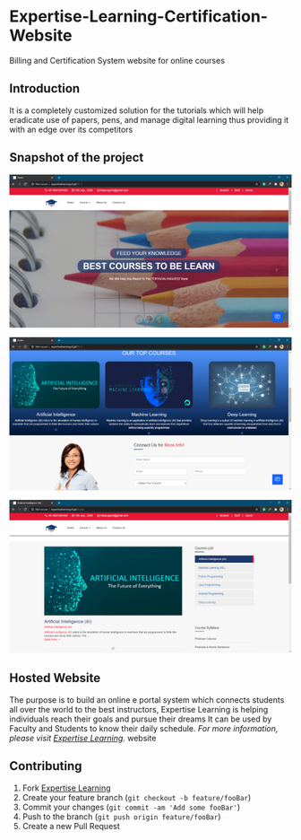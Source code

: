 # Expertise-Learning-Certification-Website
 Billing and Certification System website for online courses 

## Introduction
It is a completely customized solution for the tutorials which will help eradicate use of papers, pens, and manage digital learning thus providing it with an edge over its competitors

## Snapshot of the project

![](ss1.PNG)

![](ss2.PNG)

![](ss3.PNG)

## Hosted Website 

The purpose is to build an online e portal system which connects students all over the world to the best instructors, Expertise Learning is helping individuals reach their goals and pursue their dreams It can be used by Faculty and Students to know their daily schedule.
_For more information, please visit [Expertise Learning](http://expertiselearning.rf.gd/)._ website

## Contributing

1. Fork [Expertise Learning](https://github.com/tauseefansari/Expertise-Learning-Certification-Website)
2. Create your feature branch (`git checkout -b feature/fooBar`)
3. Commit your changes (`git commit -am 'Add some fooBar'`)
4. Push to the branch (`git push origin feature/fooBar`)
5. Create a new Pull Request

